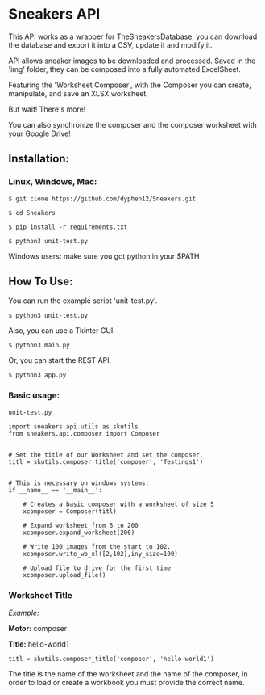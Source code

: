 # Sneakers API

This API works as a wrapper for TheSneakersDatabase, you can download the database and export it into a CSV, update it and modify it.

API allows sneaker images to be downloaded and processed. Saved in the 'img' folder, they can be composed into a fully automated ExcelSheet.

Featuring the 'Worksheet Composer', with the Composer you can create, manipulate, and save an XLSX worksheet.

But wait! There's more!

You can also synchronize the composer and the composer worksheet with your Google Drive!


## Installation:

### Linux, Windows, Mac:

`$ git clone https://github.com/dyphen12/Sneakers.git`

`$ cd Sneakers`

`$ pip install -r requirements.txt`

`$ python3 unit-test.py` 

Windows users: make sure you got python in your $PATH

## How To Use:

You can run the example script 'unit-test.py'.

`$ python3 unit-test.py`

Also, you can use a Tkinter GUI.

`$ python3 main.py`

Or, you can start the REST API.

`$ python3 app.py`

### Basic usage:

```
unit-test.py

import sneakers.api.utils as skutils
from sneakers.api.composer import Composer


# Set the title of our Worksheet and set the composer.
titl = skutils.composer_title('composer', 'Testings1')


# This is necessary on windows systems.
if __name__ == '__main__':

    # Creates a basic composer with a worksheet of size 5
    xcomposer = Composer(titl)
    
    # Expand worksheet from 5 to 200
    xcomposer.expand_worksheet(200)
    
    # Write 100 images from the start to 102.
    xcomposer.write_wb_xl([2,102],iny_size=100)
    
    # Upload file to drive for the first time
    xcomposer.upload_file()
```

### Worksheet Title

_Example:_

**Motor:** composer

**Title:** hello-world1

`titl = skutils.composer_title('composer', 'hello-world1')`

The title is the name of the worksheet and the name of the composer, 
in order to load or create a workbook you must provide the correct name.





